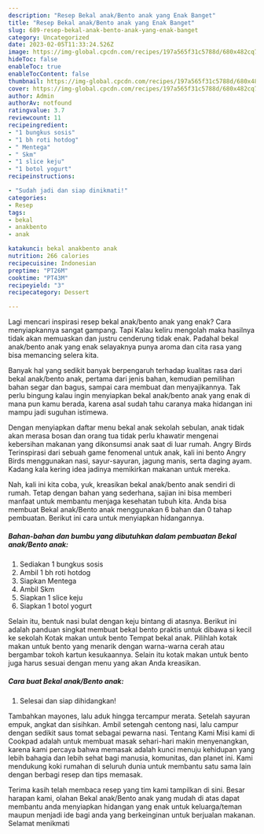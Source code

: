 ```yaml
---
description: "Resep Bekal anak/Bento anak yang Enak Banget"
title: "Resep Bekal anak/Bento anak yang Enak Banget"
slug: 689-resep-bekal-anak-bento-anak-yang-enak-banget
category: Uncategorized
date: 2023-02-05T11:33:24.526Z
image: https://img-global.cpcdn.com/recipes/197a565f31c5788d/680x482cq70/bekal-anakbento-anak-foto-resep-utama.jpg
hideToc: false
enableToc: true
enableTocContent: false
thumbnail: https://img-global.cpcdn.com/recipes/197a565f31c5788d/680x482cq70/bekal-anakbento-anak-foto-resep-utama.jpg
cover: https://img-global.cpcdn.com/recipes/197a565f31c5788d/680x482cq70/bekal-anakbento-anak-foto-resep-utama.jpg
author: Admin
authorAv: notfound
ratingvalue: 3.7
reviewcount: 11
recipeingredient:
- "1 bungkus sosis"
- "1 bh roti hotdog"
- " Mentega"
- " Skm"
- "1 slice keju"
- "1 botol yogurt"
recipeinstructions:

- "Sudah jadi dan siap dinikmati!"
categories:
- Resep
tags:
- bekal
- anakbento
- anak

katakunci: bekal anakbento anak 
nutrition: 266 calories
recipecuisine: Indonesian
preptime: "PT26M"
cooktime: "PT43M"
recipeyield: "3"
recipecategory: Dessert

---
```



Lagi mencari inspirasi resep bekal anak/bento anak yang enak? Cara menyiapkannya sangat gampang. Tapi Kalau keliru mengolah maka hasilnya tidak akan memuaskan dan justru cenderung tidak enak. Padahal bekal anak/bento anak yang enak selayaknya punya aroma dan cita rasa yang bisa memancing selera kita.


Banyak hal yang sedikit banyak berpengaruh terhadap kualitas rasa dari bekal anak/bento anak, pertama dari jenis bahan, kemudian pemilihan bahan segar dan bagus, sampai cara membuat dan menyajikannya. Tak perlu bingung kalau ingin menyiapkan bekal anak/bento anak yang enak di mana pun kamu berada, karena asal sudah tahu caranya maka hidangan ini mampu jadi suguhan istimewa.

Dengan menyiapkan daftar menu bekal anak sekolah sebulan, anak tidak akan merasa bosan dan orang tua tidak perlu khawatir mengenai kebersihan makanan yang dikonsumsi anak saat di luar rumah. Angry Birds Terinspirasi dari sebuah game fenomenal untuk anak, kali ini bento Angry Birds menggunakan nasi, sayur-sayuran, jagung manis, serta daging ayam. Kadang kala kering idea jadinya memikirkan makanan untuk mereka.


Nah, kali ini kita coba, yuk, kreasikan bekal anak/bento anak sendiri di rumah. Tetap dengan bahan yang sederhana, sajian ini bisa memberi manfaat untuk membantu menjaga kesehatan tubuh kita. Anda bisa membuat Bekal anak/Bento anak menggunakan 6 bahan dan 0 tahap pembuatan. Berikut ini cara untuk menyiapkan hidangannya.

<!--inarticleads1-->

##### Bahan-bahan dan bumbu yang dibutuhkan dalam pembuatan Bekal anak/Bento anak:

1. Sediakan 1 bungkus sosis
1. Ambil 1 bh roti hotdog
1. Siapkan  Mentega
1. Ambil  Skm
1. Siapkan 1 slice keju
1. Siapkan 1 botol yogurt


Selain itu, bentuk nasi bulat dengan keju bintang di atasnya. Berikut ini adalah panduan singkat membuat bekal bento praktis untuk dibawa si kecil ke sekolah Kotak makan untuk bento Tempat bekal anak. Pilihlah kotak makan untuk bento yang menarik dengan warna-warna cerah atau bergambar tokoh kartun kesukaannya. Selain itu kotak makan untuk bento juga harus sesuai dengan menu yang akan Anda kreasikan. 

<!--inarticleads2-->

##### Cara buat Bekal anak/Bento anak:


1. Selesai dan siap dihidangkan!

Tambahkan mayones, lalu aduk hingga tercampur merata. Setelah sayuran empuk, angkat dan sisihkan. Ambil setengah centong nasi, lalu campur dengan sedikit saus tomat sebagai pewarna nasi. Tentang Kami Misi kami di Cookpad adalah untuk membuat masak sehari-hari makin menyenangkan, karena kami percaya bahwa memasak adalah kunci menuju kehidupan yang lebih bahagia dan lebih sehat bagi manusia, komunitas, dan planet ini. Kami mendukung koki rumahan di seluruh dunia untuk membantu satu sama lain dengan berbagi resep dan tips memasak. 

Terima kasih telah membaca resep yang tim kami tampilkan di sini. Besar harapan kami, olahan Bekal anak/Bento anak yang mudah di atas dapat membantu anda menyiapkan hidangan yang enak untuk keluarga/teman maupun menjadi ide bagi anda yang berkeinginan untuk berjualan makanan. Selamat menikmati
